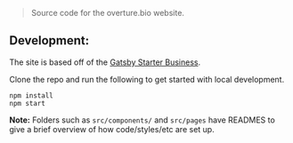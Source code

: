 > Source code for the overture.bio website.

## Development:

The site is based off of the [Gatsby Starter
Business](https://gatsby-starter-business.netlify.com). 

Clone the repo and run the following to get started with local development.

```
npm install
npm start
```


**Note:** Folders such as `src/components/` and `src/pages` have READMES to give
a brief overview of how code/styles/etc are set up.

